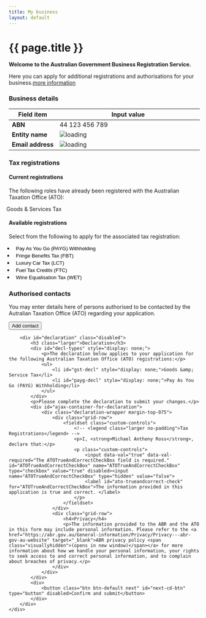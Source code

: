 ```yaml
---
title: My business
layout: default
---
```

<style>
	.result-cell h3 {
		margin: 1em 0 0 0;
	}
	
	h3 em, td em {
		font-weight: normal;
		font-size: 70%;
	}
	
	.cell-icon {
		text-align: center;
	}
	
	.cell-icon img {
		padding: inherit;
	}
	
	.orange {
		color: #ef5a28;
	}
	.red {
		color: #ef0000;
	}
	.green {
		color: #009900;
	}
	.blue {
		color: #3c86c4
	}
	.cell-icon span.fa {
		font-size: 1.5em;
		vertical-align: middle;
	}
	
	.cell-icon span.fa-check-circle {
		font-size: 1.8em;
	}
	
	ul.reg-list > li {
		list-style: none;
		margin-left: -40px;
	}
	
	ul.reg-list li span {
		margin-right: 10px;
	}
	
	table tr td span.fa,
	ul > li span.fa {
	}
	
	table tr td.top {
		vertical-align: top;
	}
	
	td ul {
		margin: 0;
		margin-left: -40px;
	}
	
	ul.reg-list > li span.fa-plus {
		vertical-align: middle;
	}
	
	.bold {
		font-weight: bold;
	}

	button.ico-edit {
		margin-left: 3px;
	}
	
	.input-percent {
		width: 60px !important;
	}
	
	.dashboard-container caption .app-status {
		font-size: 80%;
		margin-top: .5em;
		width: 80%;
	}

	.retrieve {
		display: none;
	}

	table tbody:nth-of-type(n+2) tr:first-child td {
		border-top: 4px solid #e7e7e7;
	}
	
	button span.fa-user {
		margin-right: 10px;
		font-size: 125%;
	}
	button.ico-remove {
		float: right;
		font-size: 1rem !important;
		color: #fff;
		padding: 7px !important;
		padding-left: 30px !important;
		margin-left: 2px;
		font-weight: normal !important;
		background: url(../img/sprite-trash.png) 2px 2px no-repeat #444;
		background-size: 25px;
		border-radius: 25px;
		border-color: #999;		
	}
	
	button.ico-remove:hover, button.ico-remove:focus {
		background: url(../img/sprite-trash.png) 2px 2px no-repeat #000;
		background-size: 25px;
	}
	
	#registrations {
		position: relative;
	}
	
	#rego-select {
		width:320px;
		background-color: #eee;
	}
	
	span.select-spinner:before {
		position: absolute;
		content: url('{{ site.baseurl }}/img/ajax-loader.gif');
		left: -25px;
		top: 18px;
	}
	
	div.disabled,
	div.disabled button,
	div.disabled a,
	div.disabled label {
		color: #aaa !important;
	}
	
	 div.disabled a:hover {
		background-color: #FFF;
		text-decoration: underline;
	 }
	 
	 ul.btn-list li {
		margin-left: -12px;
	 }
	 
	 ul.btn-list > li > button {
		border: 1px solid transparent;
		background-color: transparent;
	 }
	 
	 ul.btn-list > li > button:hover,
	 ul.btn-list > li > button:focus {
		border: 1px solid #aaa;
		background-color: #ddd;
		border-radius: 5px;
	 }
	 
	 ul.btn-list > li > button:hover > span,
	 ul.btn-list > li > button:focus > span	 {
		display: inline !important;
	 }

	 ul.btn-list > li > button:hover > span.fa {
		margin-left: 10px;
	}

</style>
<h1 id="heading" tabindex="-1">{{ page.title }}</h1>
<div class="confirmation">
	<div id="main">
		<p class="intro"><strong>Welcome to the Australian Government Business Registration Service.</strong></p>
		<p>Here you can apply for additional registrations and authorisations for your business.<a class="cd-btn help" href="#"><span>more information</span></a></p>
		<h3>Business details</h3>
		<table id="business-details">
			<thead class="visuallyhidden">
				<tr>
					<th>Field item</th>
					<th>Input value</th>
				</tr>
			</thead>
			<tbody>
				<tr>
					<td width="25%" class="field-name bold">ABN</td>
					<td width="75%" class="input-value">44 123 456 789</td>
				</tr>
				<tr>
					<td class="field-name bold">Entity name</td>
					<td class="input-value"><span class="spinner"><img src="{{ site.baseurl }}/img/ajax-loader.gif" alt="loading" /> </span><span class="retrieve">Really Awesome Business Pty Ltd</span></td>
				</tr>
				<tr>
					<td class="field-name bold">Email address</td>
					<td class="input-value">
						<p style="margin: 0"><span class="spinner"><img src="{{ site.baseurl }}/img/ajax-loader.gif" alt="loading" /> </span><span class="retrieve">mike.ross@business.com</span></p>
						<!-- <ul class="reg-list retrieve">
							<li><span class="fa fa-check green"></span> Goods and Services Tax (GST)</li>
							<li><span class="fa fa-check green"></span> Pay As You Go (PAYG) withholding</li>
						</ul> -->
					</td>
				</tr>
			</tbody>
		</table>
		<h3 id="taxreg-heading">Tax registrations</h3>
		<h4>Current registrations</h4>
		<p>The following roles have already been registered with the Australian Taxation Office (ATO):</p>
		<ul class="reg-list">
			<li><span class="fa fa-check green"></span> Goods &amp; Services Tax</li>
		</ul>
		<div id="rego-display" style="display: none;">
			<h4>Registrations added</h4>
			<p>You have provided details to apply for the following tax roles:</p>
			<table>
				<thead class="visuallyhidden">
					<tr>
						<th>Field item</th>
						<th>Input value</th>
					</tr>
				</thead>
				<tbody id="gst-display" style="display: none;">
					<tr>
						<th style="vertical-align: middle"><span class="fa fa-plus orange"></span> Goods &amp; Services Tax (GST)</th>
						<th>
							<button type="button" id="delete-gst" class="btn btn-default ico-remove">Remove</button>
							<button type="button" id="edit-gst" class="btn btn-default ico-edit">Edit</button>
						</th>
					</tr>
					<tr>
						<td class="field-name">Registration start date</td>
						<td class="input-value">18/04/2017</td>
					</tr>
					<tr>
						<td class="field-name">Turnover</td>
						<td class="input-value">$0 - $74,999</td>
					</tr>
					<tr>
						<td class="field-name">Lodgement frequency</td>
						<td class="input-value">Annually</td>
					</tr>
					<tr>
						<td class="field-name">Accounting method</td>
						<td class="input-value">Accrual</td>
					</tr>
					<tr>
						<td class="field-name">Import goods?</td>
						<td class="input-value">No</td>
					</tr>
				</tbody>
				<tbody id="payg-display" style="display: none;">
					<tr>
						<th style="vertical-align: middle"><span class="fa fa-plus orange"></span> Pay As You Go (PAYG) Withholding</th>
						<th>
							<button type="button" id="delete-payg" class="btn btn-default ico-remove">Remove</button>
							<button type="button" id="edit-payg" class="btn btn-default ico-edit">Edit</button>
						</th>
					</tr>
					<tr>
						<td class="field-name">Registration start date</td>
						<td class="input-value">18/04/2017</td>
					</tr>
					<tr>
						<td class="field-name">Number of employees</td>
						<td class="input-value">12</td>
					</tr>
					<tr>
						<td class="field-name">Annual witholding amount</td>
						<td class="input-value">$2,000,000</td>
					</tr>
					<tr>
						<td class="field-name">Payment summary report method</td>
						<td class="input-value">Electronic</td>
					</tr>
					<tr>
						<td class="field-name">Royalties, dividends, interest or investment body</td>
						<td class="input-value">No</td>
					</tr>
                </tbody>
				<tbody id="fbt-display" style="display: none;">
					<tr>
						<th style="vertical-align: middle"><span class="fa fa-plus orange"></span> Fringe Benefits Tax (FBT)</th>
						<th>
							<button type="button" id="delete-fbt" class="btn btn-default ico-remove">Remove</button>
							<button type="button" id="edit-fbt" class="btn btn-default ico-edit">Edit</button>
						</th>
					</tr>
					<tr>
						<td class="field-name">Registration start date</td>
						<td class="input-value">18/04/2017</td>
					</tr>
                </tbody>
				<tbody id="ftc-display" style="display: none;">
					<tr>
						<th style="vertical-align: middle"><span class="fa fa-plus orange"></span> Fuel Tax Credits (FTC)</th>
						<th>
							<button type="button" id="delete-ftc" class="btn btn-default ico-remove">Remove</button>
							<button type="button" id="edit-ftc" class="btn btn-default ico-edit">Edit</button>
						</th>
					</tr>
					<tr>
						<td class="field-name">Registration start date</td>
						<td class="input-value">5/04/2017</td>
					</tr>
					<tr>
						<td class="field-name">Heavy vehicles on public roads?</td>
						<td class="input-value">Yes</td>
					</tr>
					<tr>
						<td class="field-name">Fuel type(s)</td>
						<td class="input-value">Petrol</td>
					</tr>
                </tbody>
			</table>
		</div>
		<h4>Available registrations</h4>
		<p>Select from the following to apply for the associated tax registration:</p>
		<ul class="btn-list">
			<li id="opt-payg"><button id="apply-payg">Pay As You Go (PAYG) Withholding <span class="fa fa-plus orange" style="display: none"></span><span class="orange" style="display: none;"><strong> add</strong></span></button></li>
			<li id="opt-fbt"><button id="apply-fbt">Fringe Benefits Tax (FBT)  <span class="fa fa-plus orange" style="display: none"></span><span class="orange" style="display: none;"><strong> add</strong></span></button></li>
			<li><button>Luxury Car Tax (LCT)  <span class="fa fa-plus orange" style="display: none"></span><span class="orange" style="display: none;"><strong> add</strong></span></button></li>
			<li id="opt-ftc"><button id="apply-ftc">Fuel Tax Credits (FTC)  <span class="fa fa-plus orange" style="display: none"></span><span class="orange" style="display: none;"><strong> add</strong></span></button></li>
			<li><button>Wine Equalisation Tax (WET)  <span class="fa fa-plus orange" style="display: none"></span><span class="orange" style="display: none;"><strong> add</strong></span></button></li>
		</ul>
		<!-- <div id="registrations" class="grid-row clearfix">
			<div class="col12 last">
				<span class="select-spinner"></span>
				<select id="rego-select" disabled>
					<option id="opt-noopt" value="">loading details</option>
					<option id="opt-gst" value="gst">Goods and Services Tax (GST)</option>
					<option id="opt-payg" value="payg">Pay As You Go (PAYG) Withholding</option>
					<option>Fringe Benefits Tax (FBT)</option>
					<option>Luxury Car Tax (LCT)</option>
					<option>Fuel Tax Credits (FTC)</option>
					<option>Wine Equalisation Tax (WET)</option>
				</select>
				<button id="btn-apply" class="btn btn-inline ajax-button" type="button" disabled>Apply</button>
			</div>
		</div> -->
		<div id="contacts">
			<h3>Authorised contacts</h3>
			<div>
				<p id="none-added">You may enter details here of persons authorised to be contacted by the Autralian Taxation Office (ATO) regarding your application.</p>
				<div id="auth-display" class="margin-top-075" style="display: none;">
					<table class="margin-bottom-075">
						<thead class="visuallyhidden">
							<tr>
								<th>Field item</th>
								<th>Input value</th>
							</tr>
						</thead>
						<tbody id="ass1" style="display: none;">
							<tr>
								<th style="vertical-align: middle"><span class="fa fa-user blue"></span> Fred Nerk</th>
								<th>
									<button type="button" id="delete-ass1" class="btn btn-default ico-remove">Remove</button>
									<button type="button" id="edit-auth" class="btn btn-default ico-edit">Edit</button>
								</th>
							</tr>
							<tr>
								<td class="field-name">Position</td>
								<td class="input-value">Accountant</td>
							</tr>
							<tr>
								<td class="field-name">Email</td>
								<td class="input-value">fred@email.com</td>
							</tr>
							<tr>
								<td class="field-name">Business hours phone</td>
								<td class="input-value">55555555</td>
							</tr>
							<tr>
								<td class="field-name">Mobile</td>
								<td class="input-value">66666666</td>
							</tr>
							<tr>
								<td class="field-name">After hours phone</td>
								<td class="input-value">0455555555</td>
							</tr>
						</tbody>
						<tbody id="ass2" style="display: none;">
							<tr>
								<th style="vertical-align: middle"><span class="fa fa-user blue"></span> Simon Bourke</th>
								<th>
									<button type="button" id="delete-ass2" class="btn btn-default ico-remove">Remove</button>
									<button type="button" id="edit-auth" class="btn btn-default ico-edit">Edit</button>
								</th>
							</tr>
							<tr>
								<td class="field-name">Position</td>
								<td class="input-value">Secretary</td>
							</tr>
							<tr>
								<td class="field-name">Email</td>
								<td class="input-value">simon@email.com</td>
							</tr>
							<tr>
								<td class="field-name">Business hours phone</td>
								<td class="input-value">11111111</td>
							</tr>
							<tr>
								<td class="field-name">Mobile</td>
								<td class="input-value">22222222</td>
							</tr>
							<tr>
								<td class="field-name">After hours phone</td>
								<td class="input-value">0433333333</td>
							</tr>
						</tbody>
					</table>
				</div>
				<div class="margin-top-075">
					<button id="btn-add-contact" class="btn btn-inline ajax-button" type="button">Add contact</button>
				</div>
			</div>
		</div>

		<div id="declaration" class="disabled">
			<h3 class="larger">Declaration</h3>
			<div id="decl-types" style="display: none;">
				<p>The declaration below applies to your application for the following Australian Taxation Office (ATO) registrations:</p>
				<ul>
					<li id="gst-decl" style="display: none;">Goods &amp; Service Tax</li>
					<li id="payg-decl" style="display: none;">Pay As You Go (PAYG) Withholding</li>
				</ul>
			</div>
			<p>Please complete the declaration to submit your changes.</p>
			<div id="ajax-container-for-declaration">
				<div class="declaration-wrapper margin-top-075">
					<div class="grid-row">
						<fieldset class="custom-controls">
							<!-- <legend class="larger no-padding">Tax Registrations</legend> -->
							<p>I, <strong>Michael Anthony Ross</strong>, declare that:</p>
							<p class="custom-controls">
								<input data-val="true" data-val-required="The ATOTrueAndCorrectCheckBox field is required." id="ATOTrueAndCorrectCheckBox" name="ATOTrueAndCorrectCheckBox" type="checkbox" value="true" disabled><input name="ATOTrueAndCorrectCheckBox" type="hidden" value="false">
								<label id="ato-trueandcorrect-check" for="ATOTrueAndCorrectCheckBox">The information provided in this application is true and correct. </label>
							</p>
						</fieldset>
					</div>
					<div class="grid-row">
						<h4>Privacy</h4>
						<p>The information provided to the ABR and the ATO in this form may include personal information. Please refer to the <a href="https://abr.gov.au/General-information/Privacy/Privacy---abr-gov-au-website" target="_blank">ABR privacy policy <span class="visuallyhidden">(opens in new window)</span></a> for more information about how we handle your personal information, your rights to seek access to and correct personal information, and to complain about breaches of privacy.</p>
					</div>
				</div>
			</div>
			<div>
				<button class="btn btn-default next" id="next-cd-btn" type="button" disabled>Confirm and submit</button>
			</div>
		</div>
	</div>
</div>
<div id="gst-form" style="display: none">
	<fieldset class="margin-top-075">
		<legend class="larger">Goods &amp; Services Tax (GST)</legend>
		<div class="grid-row">
			<div class="col4">
				<label class="input-right" for="GstDetails_RegistrationDate">What is the start date of your GST registration? <span class="field-note nowrap">(dd/mm/yyyy)</span></label>
			</div>
			<div class="col8 last">
				<input class="date hasDatepicker" data-val="true" data-val-date="The field RegistrationDate must be a date." id="GstDetails_RegistrationDate" name="GstDetails.RegistrationDate" type="text" value="18/04/2017"><button type="button" class="ui-datepicker-trigger"><span class="fa fa-calendar"></span></button> <a class="cd-btn help" href="#help-taxationgstdetailsregistrationdate"><span>Help - GST start date</span></a>
				<br>Must be your ABN start date or later.
			</div>
		</div>

		<fieldset class="grid-row" id="GstDetails_GstTurnover" tabindex="-1">
			<div class="col4">
				<label for="gst-turnover" class="input-right">What is your annual GST turnover? <a class="cd-btn help" href="#help-taxationgstdetailsgstturnover"><span>Help - GST turnover</span></a></label>
			</div>
				<div class="col8 last custom-controls">
					<p>
						<input id="GstDetails_GstTurnoverTypes_0_" name="GstDetails.GstTurnover" type="radio" value="Item074999">
						<label for="GstDetails_GstTurnoverTypes_0_" id="gst_turnover_label_0">$0 - $74,999</label>
					</p>
					<p>
						<input id="GstDetails_GstTurnoverTypes_1_" name="GstDetails.GstTurnover" type="radio" value="Item75000149999">
						<label for="GstDetails_GstTurnoverTypes_1_" id="gst_turnover_label_1">$75,000 - $149,999</label>
					</p>
					<p>
						<input id="GstDetails_GstTurnoverTypes_2_" name="GstDetails.GstTurnover" type="radio" value="Item1500001999999">
						<label for="GstDetails_GstTurnoverTypes_2_" id="gst_turnover_label_2">$150,000 - $1,999,999</label>
					</p>
					<p>
						<input id="GstDetails_GstTurnoverTypes_3_" name="GstDetails.GstTurnover" type="radio" value="Item200000019999999">
						<label for="GstDetails_GstTurnoverTypes_3_" id="gst_turnover_label_3">$2,000,000 - $19,999,999</label>
					</p>
					<p>
						<input id="GstDetails_GstTurnoverTypes_4_" name="GstDetails.GstTurnover" type="radio" value="Item20MillionAndover">
						<label for="GstDetails_GstTurnoverTypes_4_" id="gst_turnover_label_4">$20 million and over</label>
					</p>
			</div>
		</fieldset>

		<fieldset class="grid-row" id="GstDetails_RequiredToRegisterYesNo" tabindex="-1" style="display: none;">
			<div class="col4">
				
				<p class="label input-right" id="GstDetails_RequiredToRegisterYesNo_lbl">Are you required by law to register for GST?</p>
			</div>
			<div class="col8 last">
				<div class="radio-toggle">
					<label class="on label-left" for="GstDetails_RequiredToRegisterYesNo_Yes">
						<input id="GstDetails_RequiredToRegisterYesNo_Yes" name="GstDetails.RequiredToRegisterYesNo" type="radio" value="Yes">
						<span id="gst_required_yes">Yes</span>
					</label>
					<label class="off label-right" for="GstDetails_RequiredToRegisterYesNo_No">
						<input id="GstDetails_RequiredToRegisterYesNo_No" name="GstDetails.RequiredToRegisterYesNo" type="radio" value="No">
						<span id="gst_required_no">No</span>
					</label>
				</div> <a class="cd-btn help" href="#help-taxationgstdetailsrequiredtoregisteryesno"><span>Help - Goods and Services Tax (GST) registration</span></a>
				
			</div>
		</fieldset>

		<fieldset class="grid-row" id="GstDetails_LodgementLookupCode" tabindex="-1">
			<div class="col4">
				
				<p class="label input-right" id="GstDetails_LodgementLookupCode_lbl">How often will you lodge your activity statements?</p>
				
			</div>
			<div class="col7">
				<div class="radio-toggle" id="GstDetails_LodgementLookupCode_Radio">
					<label class="on label-left" for="GstDetails_LodgementLookupCode_Monthly" id="GstDetails_LodgementLookupCode_Monthly_Label">
						<input id="GstDetails_LodgementLookupCode_Monthly" name="GstDetails.LodgementLookupCode" type="radio" value="Monthly">
						<span id="lodge_monthly">Monthly</span>
					</label>
					<label class="off label-right" for="GstDetails_LodgementLookupCode_Quarterly" id="GstDetails_LodgementLookupCode_Quarterly_Label">
						<input id="GstDetails_LodgementLookupCode_Quarterly" name="GstDetails.LodgementLookupCode" type="radio" value="Quarterly">
						<span id="lodge_quarterly">Quarterly</span>
					</label>
					<label class="off label-right" for="GstDetails_LodgementLookupCode_Annually" id="GstDetails_LodgementLookupCode_Annually_Label" style="display: none;">
						<input id="GstDetails_LodgementLookupCode_Annually" name="GstDetails.LodgementLookupCode" type="radio" value="Annually">
						<span id="lodge_annually">Annually</span>
					</label>
				</div>
				<div id="GstDetails_LodgementLookupCode_Text" style="display: none;">
					<p>For a GST turnover of $20 million and over your activity statements must be lodged monthly.</p>
				</div>
				
			</div>
			<div class="col1 last">
				
			</div>
		</fieldset>

		<fieldset class="grid-row" id="GstDetails_AccountingMethodCashYesNo" tabindex="-1">
			<div class="col4">
				
				<p class="label input-right" id="GstDetails_AccountingMethodCashYesNo_lbl"> Do you plan to account for GST on a cash basis?</p>
			</div>
			<div class="col8 last">
				<div class="radio-toggle">
					<label class="on label-left" for="GstDetails_AccountingMethodCashYesNo_Yes">
						<input id="GstDetails_AccountingMethodCashYesNo_Yes" name="GstDetails.AccountingMethodCashYesNo" type="radio" value="Yes"> 
						<span id="account_cash_yes">Yes</span>
					</label>
					<label class="off label-right" for="GstDetails_AccountingMethodCashYesNo_No">
						<input id="GstDetails_AccountingMethodCashYesNo_No" name="GstDetails.AccountingMethodCashYesNo" type="radio" value="No"> 
						<span id="account_cash_no">No</span>
					</label>
				</div> <a class="cd-btn help" href="#help-taxationgstdetailsaccountingmethodcashyesno"><span>Help - Cash versus Accrual accounting method</span></a>
				
			</div>
		</fieldset>

		<fieldset class="grid-row" id="GstDetails_ImportingGoodsYesNo" tabindex="-1">
			<div class="col4">
				
				<p class="label input-right" id="GstDetails_ImportingGoodsYesNo_lbl">Do you import goods into Australia?</p>
			</div>
			<div class="col8 last">
				<div class="radio-toggle">
					<label class="on label-left" for="GstDetails_ImportingGoodsYesNo_Yes">
						<input id="GstDetails_ImportingGoodsYesNo_Yes" name="GstDetails.ImportingGoodsYesNo" type="radio" value="Yes">
						<span id="import_yes">Yes</span>
					</label>
					<label class="off label-right" for="GstDetails_ImportingGoodsYesNo_No">
						<input id="GstDetails_ImportingGoodsYesNo_No" name="GstDetails.ImportingGoodsYesNo" type="radio" value="No">
						<span id="import_no">No</span>
					</label>
				</div> <a class="cd-btn help" href="#help-taxationgstdetailsimportinggoodsyesno"><span>Help - Importing goods into Australia</span></a>
				
			</div>
		</fieldset>

		<fieldset class="grid-row" id="GstDetails_IsEnterBankDetailsYesNo" tabindex="-1">
			<div class="grid-row">
				<div class="col4">
					
					<p class="label input-right" id="GstDetails_IsEnterBankDetailsYesNo_lbl">Do you want to enter bank account details?</p>
				</div>
				<div class="col8 last">
					<div class="radio-toggle">
						<label class="on label-left" for="GstDetails_IsEnterBankDetailsYesNo_Yes">
							<input data-ajax-action="UpdateBankDetails" data-ajax-target="ajax-container-for-taxationdetails" id="GstDetails_IsEnterBankDetailsYesNo_Yes" name="GstDetails.IsEnterBankDetailsYesNo" type="radio" value="Yes">
							<span id="enter_bank_details_yes">Yes</span>
						</label>
						<label class="off label-right" for="GstDetails_IsEnterBankDetailsYesNo_No">
							<input data-ajax-action="UpdateBankDetails" data-ajax-target="ajax-container-for-taxationdetails" id="GstDetails_IsEnterBankDetailsYesNo_No" name="GstDetails.IsEnterBankDetailsYesNo" type="radio" value="No">
							<span id="enter_bank_details_no">No</span>
						</label>
					</div> 
					
				</div>
			</div>
		</fieldset>
	</fieldset>
	<div class="controls-container">
		<button id="gst-save" class="btn btn-default ajax-button" type="button">Save</button>
		<button id="gst-cancel" class="btn ajax-button" type="button">Cancel</button>
	</div>
</div>
<div id="payg-form" style="display: none;">
	<fieldset>
		<legend class="larger">Pay As You Go (PAYG) Withholding</legend>
		<div class="grid-row">
			<div class="col4">
				<label class="input-right" for="PaygDetails_RegistrationDate">What is the start date of your PAYG registration? <span class="field-note nowrap">(dd/mm/yyyy)</span></label>
			</div>
			<div class="col8 last">
				<input class="gstpaygdate hasDatepicker" data-val="true" data-val-date="The field RegistrationDate must be a date." id="PaygDetails_RegistrationDate" name="PaygDetails.RegistrationDate" type="text" value="18/04/2017"><button type="button" class="ui-datepicker-trigger"><span class="fa fa-calendar"></span></button> <a class="cd-btn help" href="#help-taxationpaygdetailsregistrationdate"><span>Help - Pay As You Go (PAYG) withholding</span></a>
				<br><div>Can't be before your ABN start date.</div>
			</div>
		</div>

		<div class="grid-row">
			<div class="col4">
				<label class="input-right" for="PaygDetails_EstimatedNumberOfPayees">How many employees do you estimate you will pay? <span class="field-note nowrap">(enter a number)</span></label>
			</div>
			<div class="col8 last">
				<input data-val="true" data-val-number="The field EstimatedNumberOfPayees must be a number." id="payg_no_empl" name="PaygDetails.EstimatedNumberOfPayees" type="number" value="12"> <a class="cd-btn help" href="#help-taxationpaygdetailsestimatednumberofpayees"><span>Help - Employees</span></a>
				
			</div>
		</div>

		<div class="grid-row">
			<div class="col4">
				<label class="input-right" for="PaygDetails_EstimatedTaxWithheldAmount">What amount do you expect to withhold from payments to your payees each year? <span class="field-note nowrap">(enter a number)</span></label>
			</div>
			<div class="col8 last">
				<input data-val="true" data-val-number="The field EstimatedTaxWithheldAmount must be a number." id="payg_withhold_amt" name="PaygDetails.EstimatedTaxWithheldAmount" type="number" value="2000000"> <a class="cd-btn help" href="#help-taxationpaygdetailsestimatedtaxwithheldamount"><span>Help - Expected amount of withholding</span></a>
				
			</div>
		</div>

		<fieldset class="grid-row" id="PaygDetails_ReportingMethod" tabindex="-1">
			<div class="col4">
				
				<p class="label input-right" id="payg_report_period">How will you provide your PAYG withholding payment summary annual report to the ATO?</p>
			</div>
			<div class="col8 last">
				<div class="radio-toggle stacked">
					<label class="on label-left" for="PaygDetails_ReportingMethod_Form">
						<input id="PaygDetails_ReportingMethod_Form" name="PaygDetails.ReportingMethod" type="radio" value="P">
						<span id="payg_paysummary_paper">Paper form supplied by the ATO</span>
					</label>
					<label class="off label-right" for="PaygDetails_ReportingMethod_Electronic">
						<input checked="checked" id="PaygDetails_ReportingMethod_Electronic" name="PaygDetails.ReportingMethod" type="radio" value="E">
						<span id="payg_paysummary_electronically">Electronically</span>
					</label>
				</div> <a class="cd-btn help" href="#help-taxationpaygdetailsreportingmethod"><span>Help - Payment summary annual report</span></a>
				
			</div>
		</fieldset>

		<fieldset class="grid-row" id="PaygDetails_InvestmentBodyYesNo" tabindex="-1">
			<div class="col4">
				
				<p class="label input-right" id="PaygDetails_InvestmentBodyYesNo_lbl">Will you pay royalties, dividends or interest to non-residents, or are you an investment body that will pay investment income to Australian residents?</p>
			</div>
			<div class="col8 last">
				<div class="radio-toggle">
					<label class="on label-left" for="PaygDetails_InvestmentBodyYesNo_Yes">
						<input id="PaygDetails_InvestmentBodyYesNo_Yes" name="PaygDetails.InvestmentBodyYesNo" type="radio" value="Yes">
						<span id="payg_investmentbody_yes">Yes</span>
					</label>
					<label class="off label-right" for="PaygDetails_InvestmentBodyYesNo_No">
						<input checked="checked" id="PaygDetails_InvestmentBodyYesNo_No" name="PaygDetails.InvestmentBodyYesNo" type="radio" value="No">
						<span id="payg_investmentbody_no">No</span>
					</label>
				</div> <a class="cd-btn help" href="#help-taxationpaygdetailsinvestmentbodyyesno"><span>Help - Royalties, dividends, interest or investment body</span></a>
				
			</div>
		</fieldset>
	</fieldset>
	<div class="controls-container">
		<button id="payg-save" class="btn btn-default ajax-button" type="button">Save</button>
		<button id="payg-cancel" class="btn ajax-button" type="button">Cancel</button>
	</div>
</div>
<div id="fbt-form" style="display: none">
	<h2>Fringe Benefits Tax (FBT)</h2>
	<fieldset>
		<div class="grid-row">
			<div class="col4">
				<label class="input-right" for="FbtDetails_RegistrationDate">What is the start date of your FBT registration? <span class="field-note nowrap">(dd/mm/yyyy)</span></label>
			</div>
			<div class="col8 last">
				<input class="taxdate hasDatepicker" data-val="true" data-val-date="The field RegistrationDate must be a date." id="fbt_start_date" name="FbtDetails.RegistrationDate" type="text" value="05/04/2017"><button type="button" class="ui-datepicker-trigger"><span class="fa fa-calendar"></span></button> <a class="cd-btn help" href="#help-taxationfbtdetailsregistrationdate"><span>Help - Fringe Benefits Tax (FBT)</span></a>
				<br><div>Can't be before your ABN start date.</div>
			</div>
		</div>
		<div class="grid-row grid-row-reveal">
			<div class="col4">
				<p class="label input-right">Do you want to enter bank account details?</p>
			</div>
			<div class="col8 last">
				<div class="radio-toggle">
					<label class="on label-left" for="FbtDetails_CaptureBankDetails_Yes">
						<input data-ajax-action="UpdateFbtBankDetails" data-ajax-target="ajax-container-for-taxationdetails" data-val="true" data-val-required="The CaptureBankDetails field is required." id="FbtDetails_CaptureBankDetails_Yes" name="FbtDetails.CaptureBankDetails" type="radio" value="Yes">
						<span id="fbt_enterbankdetails_yes">Yes</span>
					</label>
					<label class="off label-right" for="FbtDetails_CaptureBankDetails_No">
						<input checked="checked" data-ajax-action="UpdateFbtBankDetails" data-ajax-target="ajax-container-for-taxationdetails" id="FbtDetails_CaptureBankDetails_No" name="FbtDetails.CaptureBankDetails" type="radio" value="No">
						<span id="fbt_enterbankdetails_no">No</span>
					</label>
				</div> 
				<br><p>If you've already entered financial account details for refunds on this form, and would like to use that account for FBT refunds, select no to continue.</p>
			</div>
		</div>
	</fieldset>
	<div class="controls-container">
		<div class="controls-content">
			<button class="btn btn-default" id="fbt-save" type="button">Save</button>
			<button class="btn cancel" id="fbt-cancel" type="button">Cancel</button>
		</div>
	</div>
</div>
<div id="ftc-form" style="display: none;">
	<h2>Fuel Tax Credits (FTC)</h2>
	<div class="grid-row">
		<div class="col4">
			<label class="input-right" for="FtcDetails_RegistrationDate">What is the start date of your FTC registration? <span class="field-note nowrap">(dd/mm/yyyy)</span></label>
		</div>
		<div class="col8 last">
			<input class="taxdate hasDatepicker" data-val="true" data-val-date="The field RegistrationDate must be a date." id="FtcDetails_RegistrationDate" name="FtcDetails.RegistrationDate" type="text" value="05/04/2017"><button type="button" class="ui-datepicker-trigger"><span class="fa fa-calendar"></span></button> <a class="cd-btn help" href="#help-taxationfctdetailsregistrationdate"><span>Help - FTC start date</span></a>
			<br>Must be your GST start date or later.
		</div>
	</div>
	<fieldset class="grid-row" id="FtcDetails_HeavyVehicleYesNo" tabindex="-1">
		<div class="col4">
			
			<p class="label input-right" id="FtcDetails_HeavyVehicleYesNo_lbl">Will your business use fuel in a vehicle greater than 4.5 tonnes Gross Vehicle Mass (GVM) to travel on public roads?</p>
		</div>
		<div class="col8 last">
			<div class="radio-toggle">
				<label class="on label-left" for="FtcDetails_HeavyVehicleYesNo_Yes">
					<input id="FtcDetails_HeavyVehicleYesNo_Yes" name="FtcDetails.HeavyVehicleYesNo" type="radio" value="Yes">
					<span>Yes</span>
				</label>
				<label class="off label-right" for="FtcDetails_HeavyVehicleYesNo_No">
					<input id="FtcDetails_HeavyVehicleYesNo_No" name="FtcDetails.HeavyVehicleYesNo" type="radio" value="No">
					<span>No</span>
				</label>
			</div> <a class="cd-btn help" href="#help-taxationfctdetailsheavyvehicleyesno"><span>Help - Fuel used in vehicles to travel on public roads</span></a>
			
		</div>
	</fieldset>
	<fieldset class="grid-row" id="FtcDetails_IsFuelProvided" tabindex="-1">
		<div class="col4">
			<p class="label input-right ">What type of fuel will your business use? <a class="cd-btn help" href="#help-taxationfctdetailsfueltype"><span>Help - Types of fuel</span></a></p>
		</div>
		<div class="col8 last custom-controls">
			<p>
				<input data-val="true" data-val-required="The IsPetrolFuel field is required." id="FtcDetails_IsPetrolFuel" name="FtcDetails.IsPetrolFuel" type="checkbox" value="true"><input name="FtcDetails.IsPetrolFuel" type="hidden" value="false">
				<label for="FtcDetails_IsPetrolFuel">Petrol</label>
			</p>
			<p>
				<input data-val="true" data-val-required="The IsDieselFuel field is required." id="FtcDetails_IsDieselFuel" name="FtcDetails.IsDieselFuel" type="checkbox" value="true"><input name="FtcDetails.IsDieselFuel" type="hidden" value="false">
				<label for="FtcDetails_IsDieselFuel">Diesel</label>
			</p>
			<p>
				<input data-val="true" data-val-required="The IsOtherFuel field is required." id="FtcDetails_IsOtherFuel" name="FtcDetails.IsOtherFuel" type="checkbox" value="true"><input name="FtcDetails.IsOtherFuel" type="hidden" value="false">
				<label for="FtcDetails_IsOtherFuel">Other</label>
			</p>
		</div>
	</fieldset>
	<div class="controls-container">
		<div class="controls-content">
			<button id="ftc-save" class="btn btn-default" type="button">Save</button>
			<button id="ftc-cancel" class="btn cancel" type="button">Cancel</button>
		</div>
	</div>
</div>
<div id="contact-form" class="confirmation" style="display: none;">
	<fieldset id="Associates_PersonAssociate_Roles">
		<legend class="has-help larger">Authorised contact</legend>
		<p>You can enter a new contact or copy and modify the details from an existing contact.</p>
		<table>
			<tbody>
				<tr>
					<td>Fred Nerk</td>
					<td>Accountant</td>
					<td><button type="button" id="copy-contact1" class="btn btn-default ico-edit">Copy</button></td>
				</tr>
				<tr>
					<td>Simon Bourke</td>
					<td>Secretary</td>
					<td><button type="button" id="copy-contact2" class="btn btn-default ico-edit">Copy</button></td>
				</tr>
			</tbody>
		</table>
		<h3 class="margin4">Authorised contact details</h3>
		<div class="grid-row">
			<div class="col4">
				<label class="input-right" for="Associates_PersonAssociate_GivenName">Given name</label>
			</div>
			<div class="col8 last">
				<input id="Associates_PersonAssociate_GivenName" name="Associates.PersonAssociate.GivenName" type="text" value=""> 
				
			</div>
		</div>

		<div class="grid-row">
			<div class="col4">
				<label class="input-right" for="Associates_PersonAssociate_FamilyName">Family name</label>
			</div>
			<div class="col8 last">
				<input id="Associates_PersonAssociate_FamilyName" name="Associates.PersonAssociate.FamilyName" type="text" value=""> 
				
			</div>
		</div>

		<div class="grid-row">
			<div class="col4">
				<label class="input-right" for="Associates_PersonAssociate_TaxFileNumber">Position</label>
			</div>
			<div class="col8 last">
				<input id="Associates_PersonAssociate_TaxFileNumber" name="Associates.PersonAssociate.TaxFileNumber" type="text" value=""> <a class="cd-btn help" href="#help-businessdetailspersondetailstaxfilenumber"><span>Help - Tax File Number (TFN)</span></a>
				
			</div>
		</div>
		
		<div class="grid-row">
			<div class="col4">
				<label class="input-right" for="AuthorisedContacts_AuthorisedContact_BusinessHoursPhone">Business hours phone</label>
			</div>
			<div class="col8 last">
				<input id="AuthorisedContacts_AuthorisedContact_BusinessHoursPhone" name="AuthorisedContacts.AuthorisedContact.BusinessHoursPhone" type="text" value=""> 
				
			</div>
		</div>
		
		<div class="grid-row">
			<div class="col4">
				<label class="input-right" for="AuthorisedContacts_AuthorisedContact_BusinessHoursPhone1">After hours phone</label>
			</div>
			<div class="col8 last">
				<input id="AuthorisedContacts_AuthorisedContact_BusinessHoursPhone1" name="AuthorisedContacts.AuthorisedContact.BusinessHoursPhone1" type="text" value=""> 
				
			</div>
		</div>
		
		<div class="grid-row">
			<div class="col4">
				<label class="input-right" for="AuthorisedContacts_AuthorisedContact_BusinessHoursPhone2">Mobile</label>
			</div>
			<div class="col8 last">
				<input id="AuthorisedContacts_AuthorisedContact_BusinessHoursPhone2" name="AuthorisedContacts.AuthorisedContact.BusinessHoursPhone2" type="text" value=""> 
				
			</div>
		</div>

		<div class="grid-row">
			<div class="col4">
				<label class="input-right" for="ContactDetails_Email">Email</label>
			</div>
			<div class="col8 last">
				<input id="ContactDetails_Email" name="ContactDetails.Email" type="email" value="email@email.com"> <a class="cd-btn help" href="#help-companydetailscontactdetailsemail"><span>Help - Email address</span></a>
				
			</div>
		</div>
		
	</fieldset>
	<div class="controls-content margin-bottom">
		<button class="btn btn-default ajax-button" id="add-contact" type="button">Add</button>
		<button class="btn cancel ajax-button" type="button" id="cancel-contact">Cancel</button>
	</div>
</div>
<div id="dialogOne" style="display:none;">
	<h1>Confirm remove</h1> 
	<p>Are you sure you want remove the application?</p> 
	<input id="remove-gst" type="button" class="btn btn-default" value="Yes, remove"/> 
	<a href="#" class="margin-left-075" onclick='visionaustralia.closeDialog("dialogOne");'>Cancel</a>
</div>
<div id="dialogTwo" style="display:none;">
	<h1>Confirm remove</h1> 
	<p>Are you sure you want remove the application?</p> 
	<input id="remove-payg" type="button" class="btn btn-default" value="Yes, remove"/> 
	<a href="#" class="margin-left-075" onclick='visionaustralia.closeDialog("dialogTwo");'>Cancel</a>
</div>
<div id="dialogThree" style="display:none;">
	<h1>Confirm remove</h1> 
	<p>Are you sure you want remove the associate?</p> 
	<input id="remove-ass1" type="button" class="btn btn-default" value="Yes, remove"/> 
	<a href="#" class="margin-left-075" onclick='visionaustralia.closeDialog("dialogThree");'>Cancel</a>
</div>
<div id="dialogFour" style="display:none;">
	<h1>Confirm remove</h1> 
	<p>Are you sure you want remove the associate?</p> 
	<input id="remove-ass2" type="button" class="btn btn-default" value="Yes, remove"/> 
	<a href="#" class="margin-left-075" onclick='visionaustralia.closeDialog("dialogFour");'>Cancel</a>
</div>
<div id="dialogFive" style="display:none;">
	<h1>Confirm remove</h1> 
	<p>Are you sure you want remove the application?</p> 
	<input id="remove-fbt" type="button" class="btn btn-default" value="Yes, remove"/> 
	<a href="#" class="margin-left-075" onclick='visionaustralia.closeDialog("dialogFive");'>Cancel</a>
</div>
<div id="dialogSix" style="display:none;">
	<h1>Confirm remove</h1> 
	<p>Are you sure you want remove the application?</p> 
	<input id="remove-ftc" type="button" class="btn btn-default" value="Yes, remove"/> 
	<a href="#" class="margin-left-075" onclick='visionaustralia.closeDialog("dialogSix");'>Cancel</a>
</div>

<script src="{{ site.baseurl }}/scripts/vadialog.js"></script> 
<script type="text/javascript">
	visionaustralia.addDialog("delete-gst", "dialogOne");
	visionaustralia.addDialog("delete-payg", "dialogTwo");
	visionaustralia.addDialog("delete-ass1", "dialogThree");
	visionaustralia.addDialog("delete-ass2", "dialogFour");
	visionaustralia.addDialog("delete-fbt", "dialogFive");
	visionaustralia.addDialog("delete-ftc", "dialogSix");
</script>
<script src="{{ site.baseurl }}/scripts/jquery.blockUI.js"></script>
<script type="text/javascript">
	function scrollToAndFocus(id) {
		scrollToTargetElement(id);
		var target = $(id);
		if (target) {
			target.focus();
		}
	}
	
	$(document).ready(function () {
	
		//$("#business-details").block({
		//	message: '<p id="loading-status" role="progressbar" aria-valuetext="loading">Retrieving ABN details <img class="loading-ellipsis" src="{{ site.baseurl }}/img/ellipsis.gif" /></p>',
		//	css: {
		//		padding: "10px"
		//	},
		//	overlayCSS: {
		//		backgroundColor: '#bbb',
		//		borderRadius: '10px'
		//	}
		//});
		window.setTimeout(function() {
			// $("#business-details").unblock();
			$(".retrieve").fadeIn('slow');
			$(".spinner, .select-spinner").hide();
			$("#opt-noopt").html("--- select registration ---");
			$("#rego-select").removeAttr("disabled").css("background-color", "#fff");
		}, 4000);
		
		$("#rego-select").change(function(){
			if ($(this).val() == "")
				$("#btn-apply").attr("disabled", true);
			else
				$("#btn-apply").removeAttr("disabled");
		});
		
		$("#btn-apply").click(function() {
			$(this).blur();
			switch ($("#rego-select").val()) {
				case "gst":
					$("#main").hide();
					$("#gst-form").show('fast');
					break;
				case "payg":
					$("#main").hide();
					$("#payg-form").show('fast');
					break;
			}
		});
		
		$("#apply-payg, #edit-payg").click(function() {
			$("#main").hide();
			$("#payg-form").show('fast');
		});

		$("#apply-fbt, #edit-fbt").click(function() {
			$("#main").hide();
			$("#fbt-form").show('fast');
		});
		
		$("#apply-ftc, #edit-ftc").click(function() {
			$("#main").hide();
			$("#ftc-form").show('fast');
		});
		
		$("#edit-gst").click(function(){
			$("#main").hide();
			$("#gst-form").show('fast');
		});
		
		$("#gst-save").click(function() {
			$("#gst-form").hide();
			$("#no-regos-added").hide();
			$("#rego-display").show();
			$("#contacts").show();
			// $("#gst-decl").show();
			// $("#decl-types").show();
			// $("#next-cd-btn").removeAttr("disabled");
			$("#ATOTrueAndCorrectCheckBox").removeAttr("disabled");
			$("#declaration").removeClass("disabled");
			$("#gst-display").show();
			$("#opt-gst").hide();
			$("#rego-select").val("");
			$("#main").show();
			scrollToAndFocus("#taxreg-heading");
		});
		
		$("#gst-cancel").click(function() {
			$("#gst-form").hide();
			$("#main").show();
		});
				
		$("#fbt-save").click(function() {
			$("#fbt-form").hide();
			$("#no-regos-added").hide();
			$("#rego-display").show();
			// $("#contacts").show();
			// $("#gst-decl").show();
			// $("#decl-types").show();
			// $("#next-cd-btn").removeAttr("disabled");
			$("#ATOTrueAndCorrectCheckBox").removeAttr("disabled");
			$("#declaration").removeClass("disabled");
			$("#fbt-display").show();
			$("#opt-fbt").hide();
			$("#rego-select").val("");
			$("#main").show();
			scrollToAndFocus("#taxreg-heading");
		});
		
		$("#fbt-cancel").click(function() {
			$("#fbt-form").hide();
			$("#main").show();
		});
		
		$("#edit-payg").click(function(){
			$("#main").hide();
			$("#payg-form").show('fast');
		});
				
		$("#payg-save").click(function() {
			$("#payg-form").hide();
			$("#no-regos-added").hide();
			$("#rego-display").show();
			$("#contacts").show();
			$("#ATOTrueAndCorrectCheckBox").removeAttr("disabled");
			$("#declaration").removeClass("disabled");
			$("#payg-display").show();
			$("#tax-declaration").show();
			$("#opt-payg").hide();
			$("#rego-select").val("");
			$("#main").show();
			scrollToAndFocus("#taxreg-heading");
		});
		
		$("#payg-cancel").click(function() {
			$("#payg-form").hide();
			$("#main").show();
		});
		
		$("#ftc-save").click(function() {
			$("#ftc-form").hide();
			$("#no-regos-added").hide();
			$("#rego-display").show();
			$("#ATOTrueAndCorrectCheckBox").removeAttr("disabled");
			$("#declaration").removeClass("disabled");
			$("#ftc-display").show();
			$("#tax-declaration").show();
			$("#opt-ftc").hide();
			$("#rego-select").val("");
			$("#main").show();
			scrollToAndFocus("#taxreg-heading");
		});
		
		$("#ftc-cancel").click(function() {
			$("#ftc-form").hide();
			$("#main").show();
		});
		
		$("#add-contact").click(function() {
			$("#associate-form").hide();
			$("#none-added").hide();
			$("#auth-display").show();
			$("#contacts").show();
			$("#declaration").show();
			$("#auskey-declaration").show();
			$("#main").show();
			$("#auth-display table tbody:hidden").first().show();
			scrollToAndFocus("#contacts");
		});

		$("#gst-cb").click(function() {
			if ($(this).is(":checked")) {
				$("#gst-form").show('fast');
			} else {
				$("#gst-form").hide('fast');
			}
		});
		
		$("#payg-cb").click(function() {
			if ($(this).is(":checked")) {
				$("#payg-form").show('fast');
			} else {
				$("#payg-form").hide('fast');
			}
		});
		
		$("#remove-gst").click(function() {
			visionaustralia.closeDialog("dialogOne");
			$("#gst-display").hide();
			$("#opt-gst").show();
			$("#gst-decl").hide();
			if ($("#rego-display table tbody:visible").length == 0) {
				$("#declaration").addClass("disabled");
				$("#no-regos-added").show();
				$("#rego-display").hide();
				$("#main").show();
			}
		});
		
		$("#remove-payg").click(function() {
			visionaustralia.closeDialog("dialogTwo");
			$("#payg-display").hide();
			$("#opt-payg").show();
			$("#payg-decl").hide();
			if ($("#rego-display table tbody:visible").length == 0) {
				$("#declaration").addClass("disabled");
				$("#no-regos-added").show();
				$("#rego-display").hide();
				$("#main").show();
			}
		});
		
		$("#remove-fbt").click(function() {
			visionaustralia.closeDialog("dialogFive");
			$("#fbt-display").hide();
			$("#opt-fbt").show();
			$("#fbt-decl").hide();
			if ($("#rego-display table tbody:visible").length == 0) {
				$("#declaration").addClass("disabled");
				$("#no-regos-added").show();
				$("#rego-display").hide();
				$("#main").show();
			}
		});
		
		$("#remove-ftc").click(function() {
			visionaustralia.closeDialog("dialogSix");
			$("#ftc-display").hide();
			$("#opt-ftc").show();
			$("#ftc-decl").hide();
			if ($("#rego-display table tbody:visible").length == 0) {
				$("#declaration").addClass("disabled");
				$("#no-regos-added").show();
				$("#rego-display").hide();
				$("#main").show();
			}
		});
		
		$("#btn-add-contact, #edit-auth").click(function() {
			$(this).blur();
			$("#main").hide();
			$("#contact-form").show('fast');
		});
		
		$("#add-contact, #cancel-contact").click(function() {
			$(this).blur();
			$("#contact-form").hide();
			$("#main").show();
		});

		$("#ATOTrueAndCorrectCheckBox").click(function() {
			if ($(this).is(":checked")) {
				$("#next-cd-btn").removeAttr("disabled");
			} else {
				$("#next-cd-btn").attr("disabled", true);
			}
		});
		
		$("#remove-ass1").click(function() {
			visionaustralia.closeDialog("dialogThree");
			$("#ass1").hide();
			if (!$("#ass2").is(":visible")) {
				$("#none-added").show();
				$("#auth-display").hide();
				$("#main").show();
			}
		});
		
		$("#remove-ass2").click(function() {
			visionaustralia.closeDialog("dialogFour");
			$("#ass2").hide();
			if (!$("#ass1").is(":visible")) {
				$("#none-added").show();
				$("#auth-display").hide();
				$("#main").show();
			}
		});
		
		$("#copy-contact1").click(function() {
			$("#Associates_PersonAssociate_GivenName").val("Fred");
			$("#Associates_PersonAssociate_FamilyName").val("Nerk");
			$("#Associates_PersonAssociate_TaxFileNumber").val("Accountant");
			$("#AuthorisedContacts_AuthorisedContact_BusinessHoursPhone").val("55555555");
			$("#AuthorisedContacts_AuthorisedContact_BusinessHoursPhone1").val("66666666");
			$("#AuthorisedContacts_AuthorisedContact_BusinessHoursPhone2").val("0455555555");
			$("#ContactDetails_Email").val("fred@email.com");
		});
		
		$("#copy-contact2").click(function() {
			$("#Associates_PersonAssociate_GivenName").val("Simon");
			$("#Associates_PersonAssociate_FamilyName").val("Bourke");
			$("#Associates_PersonAssociate_TaxFileNumber").val("Secretary");
			$("#AuthorisedContacts_AuthorisedContact_BusinessHoursPhone").val("11111111");
			$("#AuthorisedContacts_AuthorisedContact_BusinessHoursPhone1").val("22222222");
			$("#AuthorisedContacts_AuthorisedContact_BusinessHoursPhone2").val("0433333333");
			$("#ContactDetails_Email").val("simon@email.com");
		});
	});

	/* Drop down settings menu */
	$("nav").accessibleMegaMenu({
		/* prefix for generated unique id attributes, which are required to indicate aria-owns, aria-controls and aria-labelledby */
		uuidPrefix: "accessible-megamenu",
		/* css class used to define the megamenu styling */
		menuClass: "nav-menu",
		/* css class for a top-level navigation item in the megamenu */
		topNavItemClass: "nav-item",
		/* css class for a megamenu panel */
		panelClass: "sub-nav",
		/* css class for a group of items within a megamenu panel */
		panelGroupClass: "sub-nav-group",
		/* css class for the hover state */
		hoverClass: "hover",
		/* css class for the focus state */
		focusClass: "focus",
		/* css class for the open state */
		openClass: "open"
	});
	
</script>

